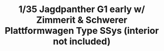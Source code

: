 ---
layout: product
title: "1/35 Jagdpanther G1 early w/ Zimmerit & Schwerer Plattformwagen Type SSys (interior not included)"
price: "8200" 
desc: "Maketa"
img_path: "/assets/img/TAKO2125X.webp"
brand: "N/A"
available: false
special_offer: false
new: false
soon: false
cat: "010000"
subcat: "010200"
subsubcat: "0N/A"
sifra: "TAKO2125X"
popular: false
spec: false
---